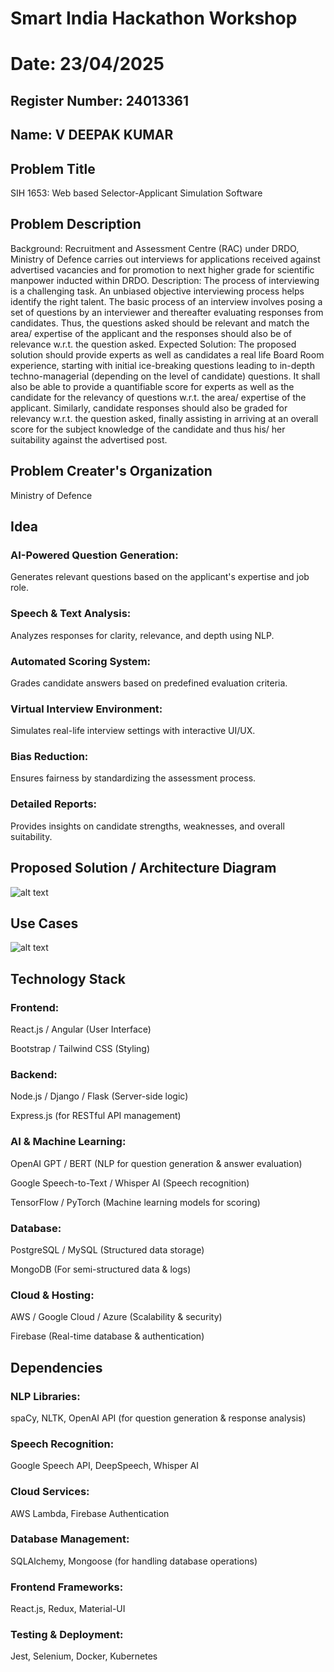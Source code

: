 # Smart India Hackathon Workshop
# Date: 23/04/2025
## Register Number: 24013361
## Name: V DEEPAK KUMAR
## Problem Title
SIH 1653: Web based Selector-Applicant Simulation Software
## Problem Description
Background: Recruitment and Assessment Centre (RAC) under DRDO, Ministry of Defence carries out interviews for applications received against advertised vacancies and for promotion to next higher grade for scientific manpower inducted within DRDO. Description: The process of interviewing is a challenging task. An unbiased objective interviewing process helps identify the right talent. The basic process of an interview involves posing a set of questions by an interviewer and thereafter evaluating responses from candidates. Thus, the questions asked should be relevant and match the area/ expertise of the applicant and the responses should also be of relevance w.r.t. the question asked. Expected Solution: The proposed solution should provide experts as well as candidates a real life Board Room experience, starting with initial ice-breaking questions leading to in-depth techno-managerial (depending on the level of candidate) questions. It shall also be able to provide a quantifiable score for experts as well as the candidate for the relevancy of questions w.r.t. the area/ expertise of the applicant. Similarly, candidate responses should also be graded for relevancy w.r.t. the question asked, finally assisting in arriving at an overall score for the subject knowledge of the candidate and thus his/ her suitability against the advertised post.

## Problem Creater's Organization
Ministry of Defence

## Idea
### AI-Powered Question Generation: 
Generates relevant questions based on the applicant's expertise and job role.

### Speech & Text Analysis: 
Analyzes responses for clarity, relevance, and depth using NLP.

### Automated Scoring System: 
Grades candidate answers based on predefined evaluation criteria.

### Virtual Interview Environment: 
Simulates real-life interview settings with interactive UI/UX.

### Bias Reduction: 
Ensures fairness by standardizing the assessment process.

### Detailed Reports: 
Provides insights on candidate strengths, weaknesses, and overall suitability.

## Proposed Solution / Architecture Diagram
![alt text](<DALL·E 2025-03-07 11.00.24 - A basic block diagram for a Web-based Selector-Applicant Simulation Software with only three blocks___- _Candidate__- _Interview System__- _Final Scor.webp>)

## Use Cases
![alt text](<DALL·E 2025-03-07 11.02.59 - A very simple use case diagram for a Web-based Selector-Applicant Simulation Software. The diagram should include___- Two main actors_ _Candidate_ and.webp>)

## Technology Stack
### Frontend:

React.js / Angular (User Interface)

Bootstrap / Tailwind CSS (Styling)

### Backend:

Node.js / Django / Flask (Server-side logic)

Express.js (for RESTful API management)

### AI & Machine Learning:

OpenAI GPT / BERT (NLP for question generation & answer evaluation)

Google Speech-to-Text / Whisper AI (Speech recognition)

TensorFlow / PyTorch (Machine learning models for scoring)

### Database:

PostgreSQL / MySQL (Structured data storage)

MongoDB (For semi-structured data & logs)

### Cloud & Hosting:

AWS / Google Cloud / Azure (Scalability & security)

Firebase (Real-time database & authentication)

## Dependencies

### NLP Libraries: 
spaCy, NLTK, OpenAI API (for question generation & response analysis)

### Speech Recognition: 
Google Speech API, DeepSpeech, Whisper AI

### Cloud Services: 
AWS Lambda, Firebase Authentication

### Database Management: 
SQLAlchemy, Mongoose (for handling database operations)

### Frontend Frameworks: 
React.js, Redux, Material-UI

### Testing & Deployment: 
Jest, Selenium, Docker, Kubernetes
